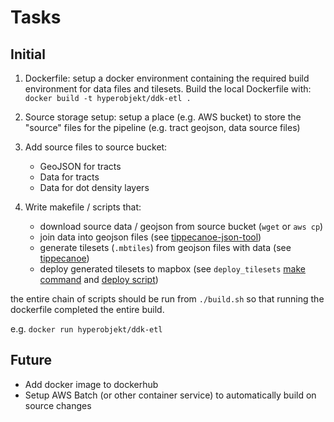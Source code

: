 # Tasks

## Initial

1. Dockerfile: setup a docker environment containing the required build environment for data files and tilesets. Build the local Dockerfile with: `docker build -t hyperobjekt/ddk-etl .`

2. Source storage setup: setup a place (e.g. AWS bucket) to store the "source" files for the pipeline (e.g. tract geojson, data source files)

3. Add source files to source bucket:

   - GeoJSON for tracts
   - Data for tracts
   - Data for dot density layers

4. Write makefile / scripts that:
   - download source data / geojson from source bucket (`wget` or `aws cp`)
   - join data into geojson files (see [tippecanoe-json-tool](https://github.com/mapbox/tippecanoe#tippecanoe-json-tool))
   - generate tilesets (`.mbtiles`) from geojson files with data (see [tippecanoe](https://github.com/mapbox/tippecanoe))
   - deploy generated tilesets to mapbox (see `deploy_tilesets` [make command](https://github.com/Hyperobjekt/seda-etl/blob/master/Makefile#L465) and [deploy script](https://github.com/Hyperobjekt/seda-etl/blob/master/scripts/deploy_tilesets.js))

the entire chain of scripts should be run from `./build.sh` so that running the dockerfile completed the entire build.

e.g. `docker run hyperobjekt/ddk-etl`

## Future

- Add docker image to dockerhub
- Setup AWS Batch (or other container service) to automatically build on source changes
